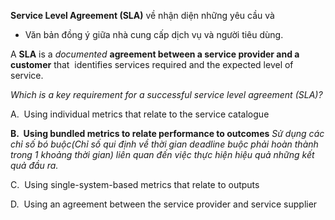 **Service Level Agreement (SLA)** về nhận diện những yêu cầu và 
- Văn bản đồng ý giữa nhà cung cấp dịch vụ và người tiêu dùng.

A **SLA** is a *documented* **agreement between a service provider and a customer** that  identifies services required and the expected level of service.

*Which is a key requirement for a successful service level agreement (SLA)?*

A.  Using individual metrics that relate to the service catalogue

**B.  Using bundled metrics to relate performance to outcomes**
*Sử dụng các chỉ số bó buộc(Chỉ số qui định về thời gian deadline buộc phải hoàn thành trong 1 khoảng thời gian) liên quan đến việc thực hiện hiệu quả những kết quả đầu ra.*

C.  Using single-system-based metrics that relate to outputs

D.  Using an agreement between the service provider and service supplier